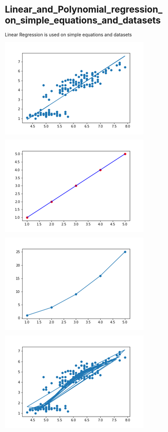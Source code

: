 # Linear_and_Polynomial_regression_on_simple_equations_and_datasets
Linear Regression is used on simple equations and datasets


![alt](linear_regression_on_iris.png)

![alt](linear_regression_on_linearequation.png)

![alt](polynomial_regression_on_quadratic_eqn.png)

![alt](polynomial_regression_on_iris.png)
